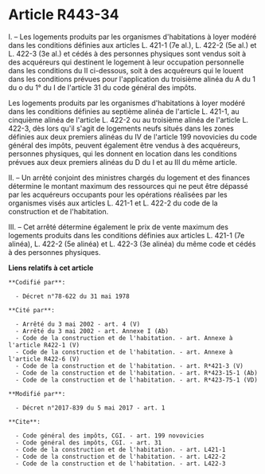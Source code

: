 # Article R443-34

I. – Les logements produits par les organismes d'habitations à loyer modéré dans les conditions définies aux articles L.
421-1 (7e al.), L. 422-2 (5e al.) et L. 422-3 (3e al.) et cédés à des personnes physiques sont vendus soit à des acquéreurs
qui destinent le logement à leur occupation personnelle dans les conditions du II ci-dessous, soit à des acquéreurs qui le
louent dans les conditions prévues pour l'application du troisième alinéa du A du 1 du o du 1° du I de l'article 31 du code
général des impôts.

Les logements produits par les organismes d'habitations à loyer modéré dans les conditions définies au septième alinéa de
l'article L. 421-1, au cinquième alinéa de l'article L. 422-2 ou au troisième alinéa de l'article L. 422-3, dès lors qu'il
s'agit de logements neufs situés dans les zones définies aux deux premiers alinéas du IV de l'article 199 novovicies du code
général des impôts, peuvent également être vendus à des acquéreurs, personnes physiques, qui les donnent en location dans les
conditions prévues aux deux premiers alinéas du D du I et au III du même article.

II. – Un arrêté conjoint des ministres chargés du logement et des finances détermine le montant maximum des ressources qui ne
peut être dépassé par les acquéreurs occupants pour les opérations réalisées par les organismes visés aux articles L. 421-1
et L. 422-2 du code de la construction et de l'habitation.

III. – Cet arrêté détermine également le prix de vente maximum des logements produits dans les conditions définies aux
articles L. 421-1 (7e alinéa), L. 422-2 (5e alinéa) et L. 422-3 (3e alinéa) du même code et cédés à des personnes physiques.

**Liens relatifs à cet article**

	**Codifié par**:

	  - Décret n°78-622 du 31 mai 1978

	**Cité par**:

	  - Arrêté du 3 mai 2002 - art. 4 (V)
	  - Arrêté du 3 mai 2002 - art. Annexe I (Ab)
	  - Code de la construction et de l'habitation. - art. Annexe à l'article R422-1 (V)
	  - Code de la construction et de l'habitation. - art. Annexe à l'article R422-6 (V)
	  - Code de la construction et de l'habitation. - art. R*421-3 (V)
	  - Code de la construction et de l'habitation. - art. R*423-15-1 (Ab)
	  - Code de la construction et de l'habitation. - art. R*423-75-1 (VD)

	**Modifié par**:

	  - Décret n°2017-839 du 5 mai 2017 - art. 1

	**Cite**:

	  - Code général des impôts, CGI. - art. 199 novovicies
	  - Code général des impôts, CGI. - art. 31
	  - Code de la construction et de l'habitation. - art. L421-1
	  - Code de la construction et de l'habitation. - art. L422-2
	  - Code de la construction et de l'habitation. - art. L422-3
